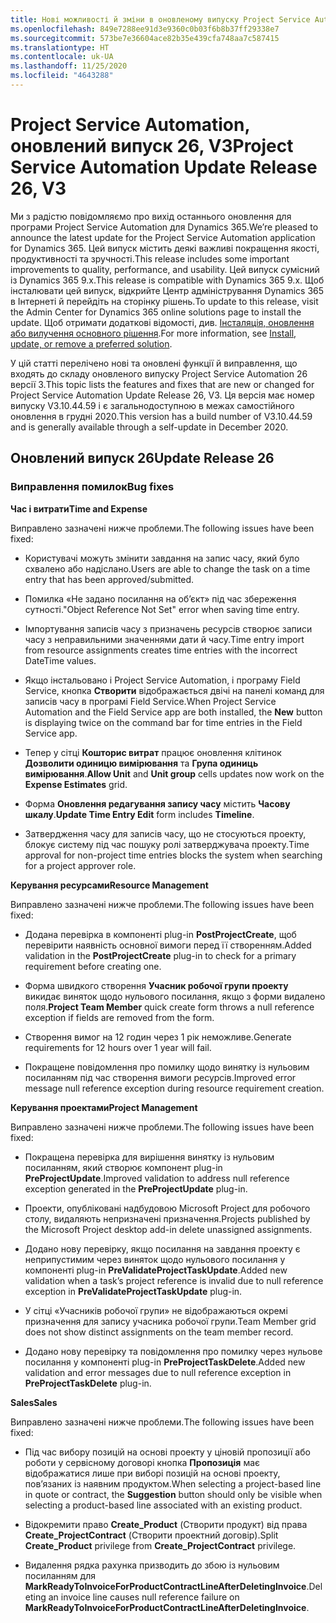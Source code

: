 ```yaml
---
title: Нові можливості й зміни в оновленому випуску Project Service Automation 26 версії 3
ms.openlocfilehash: 849e7288ee91d3e9360c0b03f6b8b37ff29338e7
ms.sourcegitcommit: 573be7e36604ace82b35e439cfa748aa7c587415
ms.translationtype: HT
ms.contentlocale: uk-UA
ms.lasthandoff: 11/25/2020
ms.locfileid: "4643288"
---
```

<a name="project-service-automation-update-release-26-v3"></a><span data-ttu-id="b0c07-102">Project Service Automation, оновлений випуск 26, V3</span><span class="sxs-lookup"><span data-stu-id="b0c07-102">Project Service Automation Update Release 26, V3</span></span>
================================================

<span data-ttu-id="b0c07-103">Ми з радістю повідомляємо про вихід останнього оновлення для програми Project Service Automation для Dynamics 365.</span><span class="sxs-lookup"><span data-stu-id="b0c07-103">We’re pleased to announce the latest update for the Project Service Automation application for Dynamics 365.</span></span> <span data-ttu-id="b0c07-104">Цей випуск містить деякі важливі покращення якості, продуктивності та зручності.</span><span class="sxs-lookup"><span data-stu-id="b0c07-104">This release includes some important improvements to quality, performance, and usability.</span></span> <span data-ttu-id="b0c07-105">Цей випуск сумісний із Dynamics 365 9.x.</span><span class="sxs-lookup"><span data-stu-id="b0c07-105">This release is compatible with Dynamics 365 9.x.</span></span> <span data-ttu-id="b0c07-106">Щоб інсталювати цей випуск, відкрийте Центр адміністрування Dynamics 365 в Інтернеті й перейдіть на сторінку рішень.</span><span class="sxs-lookup"><span data-stu-id="b0c07-106">To update to this release, visit the Admin Center for Dynamics 365 online solutions page to install the update.</span></span> <span data-ttu-id="b0c07-107">Щоб отримати додаткові відомості, див. [Інсталяція, оновлення або вилучення основного рішення](https://docs.microsoft.com/power-platform/admin/install-remove-preferred-solution).</span><span class="sxs-lookup"><span data-stu-id="b0c07-107">For more information, see [Install, update, or remove a preferred solution](https://docs.microsoft.com/power-platform/admin/install-remove-preferred-solution).</span></span>

<span data-ttu-id="b0c07-108">У цій статті перелічено нові та оновлені функції й виправлення, що входять до складу оновленого випуску Project Service Automation 26 версії 3.</span><span class="sxs-lookup"><span data-stu-id="b0c07-108">This topic lists the features and fixes that are new or changed for Project Service Automation Update Release 26, V3.</span></span> <span data-ttu-id="b0c07-109">Ця версія має номер випуску V3.10.44.59 і є загальнодоступною в межах самостійного оновлення в грудні 2020.</span><span class="sxs-lookup"><span data-stu-id="b0c07-109">This version has a build number of V3.10.44.59 and is generally available through a self-update in December 2020.</span></span>

<a name="update-release-26"></a><span data-ttu-id="b0c07-110">Оновлений випуск 26</span><span class="sxs-lookup"><span data-stu-id="b0c07-110">Update Release 26</span></span>
-----------------

### <a name="bug-fixes"></a><span data-ttu-id="b0c07-111">Виправлення помилок</span><span class="sxs-lookup"><span data-stu-id="b0c07-111">Bug fixes</span></span>

<span data-ttu-id="b0c07-112">**Час і витрати**</span><span class="sxs-lookup"><span data-stu-id="b0c07-112">**Time and Expense**</span></span>

<span data-ttu-id="b0c07-113">Виправлено зазначені нижче проблеми.</span><span class="sxs-lookup"><span data-stu-id="b0c07-113">The following issues have been fixed:</span></span>

-   <span data-ttu-id="b0c07-114">Користувачі можуть змінити завдання на запис часу, який було схвалено або надіслано.</span><span class="sxs-lookup"><span data-stu-id="b0c07-114">Users are able to change the task on a time entry that has been approved/submitted.</span></span>

-   <span data-ttu-id="b0c07-115">Помилка «Не задано посилання на об’єкт» під час збереження сутності.</span><span class="sxs-lookup"><span data-stu-id="b0c07-115">"Object Reference Not Set" error when saving time entry.</span></span>

-   <span data-ttu-id="b0c07-116">Імпортування записів часу з призначень ресурсів створює записи часу з неправильними значеннями дати й часу.</span><span class="sxs-lookup"><span data-stu-id="b0c07-116">Time entry import from resource assignments creates time entries with the incorrect DateTime values.</span></span>

-   <span data-ttu-id="b0c07-117">Якщо інстальовано і Project Service Automation, і програму Field Service, кнопка **Створити** відображається двічі на панелі команд для записів часу в програмі Field Service.</span><span class="sxs-lookup"><span data-stu-id="b0c07-117">When Project Service Automation and the Field Service app are both installed, the **New** button is displaying twice on the command bar for time entries in the Field Service app.</span></span>

-   <span data-ttu-id="b0c07-118">Тепер у сітці **Кошторис витрат** працює оновлення клітинок **Дозволити одиницю вимірювання** та **Група одиниць вимірювання**.</span><span class="sxs-lookup"><span data-stu-id="b0c07-118">**Allow Unit** and **Unit group** cells updates now work on the **Expense Estimates** grid.</span></span>

-   <span data-ttu-id="b0c07-119">Форма **Оновлення редагування запису часу** містить **Часову шкалу**.</span><span class="sxs-lookup"><span data-stu-id="b0c07-119">**Update Time Entry Edit** form includes **Timeline**.</span></span>

-   <span data-ttu-id="b0c07-120">Затвердження часу для записів часу, що не стосуються проекту, блокує систему під час пошуку ролі затверджувача проекту.</span><span class="sxs-lookup"><span data-stu-id="b0c07-120">Time approval for non-project time entries blocks the system when searching for a project approver role.</span></span>

<span data-ttu-id="b0c07-121">**Керування ресурсами**</span><span class="sxs-lookup"><span data-stu-id="b0c07-121">**Resource Management**</span></span>

<span data-ttu-id="b0c07-122">Виправлено зазначені нижче проблеми.</span><span class="sxs-lookup"><span data-stu-id="b0c07-122">The following issues have been fixed:</span></span>

-   <span data-ttu-id="b0c07-123">Додана перевірка в компоненті plug-in **PostProjectCreate**, щоб перевірити наявність основної вимоги перед її створенням.</span><span class="sxs-lookup"><span data-stu-id="b0c07-123">Added validation in the **PostProjectCreate** plug-in to check for a primary requirement before creating one.</span></span>

-   <span data-ttu-id="b0c07-124">Форма швидкого створення **Учасник робочої групи проекту** викидає виняток щодо нульового посилання, якщо з форми видалено поля.</span><span class="sxs-lookup"><span data-stu-id="b0c07-124">**Project Team Member** quick create form throws a null reference exception if fields are removed from the form.</span></span>

-   <span data-ttu-id="b0c07-125">Створення вимог на 12 годин через 1 рік неможливе.</span><span class="sxs-lookup"><span data-stu-id="b0c07-125">Generate requirements for 12 hours over 1 year will fail.</span></span>

-   <span data-ttu-id="b0c07-126">Покращене повідомлення про помилку щодо винятку із нульовим посиланням під час створення вимоги ресурсів.</span><span class="sxs-lookup"><span data-stu-id="b0c07-126">Improved error message null reference exception during resource requirement creation.</span></span>

<span data-ttu-id="b0c07-127">**Керування проектами**</span><span class="sxs-lookup"><span data-stu-id="b0c07-127">**Project Management**</span></span>

<span data-ttu-id="b0c07-128">Виправлено зазначені нижче проблеми.</span><span class="sxs-lookup"><span data-stu-id="b0c07-128">The following issues have been fixed:</span></span>

-   <span data-ttu-id="b0c07-129">Покращена перевірка для вирішення винятку із нульовим посиланням, який створює компонент plug-in **PreProjectUpdate**.</span><span class="sxs-lookup"><span data-stu-id="b0c07-129">Improved validation to address null reference exception generated in the **PreProjectUpdate** plug-in.</span></span>

-   <span data-ttu-id="b0c07-130">Проекти, опубліковані надбудовою Microsoft Project для робочого столу, видаляють непризначені призначення.</span><span class="sxs-lookup"><span data-stu-id="b0c07-130">Projects published by the Microsoft Project desktop add-in delete unassigned assignments.</span></span>

-   <span data-ttu-id="b0c07-131">Додано нову перевірку, якщо посилання на завдання проекту є неприпустимим через виняток щодо нульового посилання у компоненті plug-in **PreValidateProjectTaskUpdate**.</span><span class="sxs-lookup"><span data-stu-id="b0c07-131">Added new validation when a task’s project reference is invalid due to null reference exception in **PreValidateProjectTaskUpdate** plug-in.</span></span>

-   <span data-ttu-id="b0c07-132">У сітці «Учасників робочої групи» не відображаються окремі призначення для запису учасника робочої групи.</span><span class="sxs-lookup"><span data-stu-id="b0c07-132">Team Member grid does not show distinct assignments on the team member record.</span></span>

-   <span data-ttu-id="b0c07-133">Додано нову перевірку та повідомлення про помилку через нульове посилання у компоненті plug-in **PreProjectTaskDelete**.</span><span class="sxs-lookup"><span data-stu-id="b0c07-133">Added new validation and error messages due to null reference exception in **PreProjectTaskDelete** plug-in.</span></span>

<span data-ttu-id="b0c07-134">**Sales**</span><span class="sxs-lookup"><span data-stu-id="b0c07-134">**Sales**</span></span>

<span data-ttu-id="b0c07-135">Виправлено зазначені нижче проблеми.</span><span class="sxs-lookup"><span data-stu-id="b0c07-135">The following issues have been fixed:</span></span>

-   <span data-ttu-id="b0c07-136">Під час вибору позицій на основі проекту у ціновій пропозиції або роботи у сервісному договорі кнопка **Пропозиція** має відображатися лише при виборі позицій на основі проекту, пов’язаних із наявним продуктом.</span><span class="sxs-lookup"><span data-stu-id="b0c07-136">When selecting a project-based line in quote or contract, the **Suggestion** button should only be visible when selecting a product-based line associated with an existing product.</span></span>

-   <span data-ttu-id="b0c07-137">Відокремити право **Create_Product** (Створити продукт) від права **Create_ProjectContract** (Створити проектний договір).</span><span class="sxs-lookup"><span data-stu-id="b0c07-137">Split **Create_Product** privilege from **Create_ProjectContract** privilege.</span></span>

-   <span data-ttu-id="b0c07-138">Видалення рядка рахунка призводить до збою із нульовим посиланням для **MarkReadyToInvoiceForProductContractLineAfterDeletingInvoice**.</span><span class="sxs-lookup"><span data-stu-id="b0c07-138">Deleting an invoice line causes null reference failure on **MarkReadyToInvoiceForProductContractLineAfterDeletingInvoice**.</span></span>
